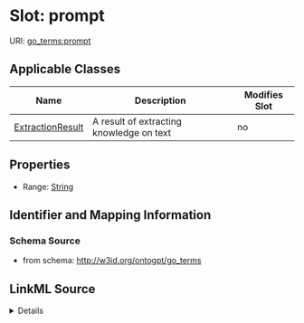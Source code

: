 

# Slot: prompt

URI: [go_terms:prompt](http://w3id.org/ontogpt/go_termsprompt)



<!-- no inheritance hierarchy -->





## Applicable Classes

| Name | Description | Modifies Slot |
| --- | --- | --- |
| [ExtractionResult](ExtractionResult.md) | A result of extracting knowledge on text |  no  |







## Properties

* Range: [String](String.md)





## Identifier and Mapping Information







### Schema Source


* from schema: http://w3id.org/ontogpt/go_terms




## LinkML Source

<details>
```yaml
name: prompt
from_schema: http://w3id.org/ontogpt/go_terms
rank: 1000
alias: prompt
owner: ExtractionResult
domain_of:
- ExtractionResult
range: string

```
</details>